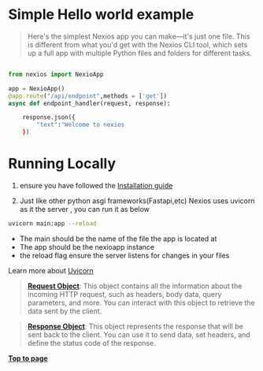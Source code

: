 # Simple Hello world example

> Here's the simplest Nexios app you can make—it's just one file. This is different from what you'd get with the Nexios CLI tool, which sets up a full app with multiple Python files and folders for different tasks.



```python

from nexios import NexioApp

app = NexioApp()
@app.route("/api/endpoint",methods = ['get'])
async def endpoint_handler(request, response):

    response.json({
        "text":"Welcome to nexios
    })

```


# Running Locally

 
1. ensure you have followed the  [Installation guide](installation.md)

2. Just like other python asgi frameworks(Fastapi,etc) Nexios uses uvicorn as it the server , you can run it as below

```bash
uvicorn main:app --reload
```

- The main should be the name of the file the app is located at 
- The app should be the nexioapp instance 
- the reload flag ensure the server listens for changes in your files

Learn more about [Uvicorn](https://www.uvicorn.org)

> [__Request Object__](core-features/request-object.md): This object contains all the information about the incoming HTTP request, such as headers, body data, query parameters, and more. You can interact with this object to retrieve the data sent by the client.

> [__Response Object__](core-features/response-object.md): This object represents the response that will be sent back to the client. You can use it to send data, set headers, and define the status code of the response.

[__Top to page__](#top)